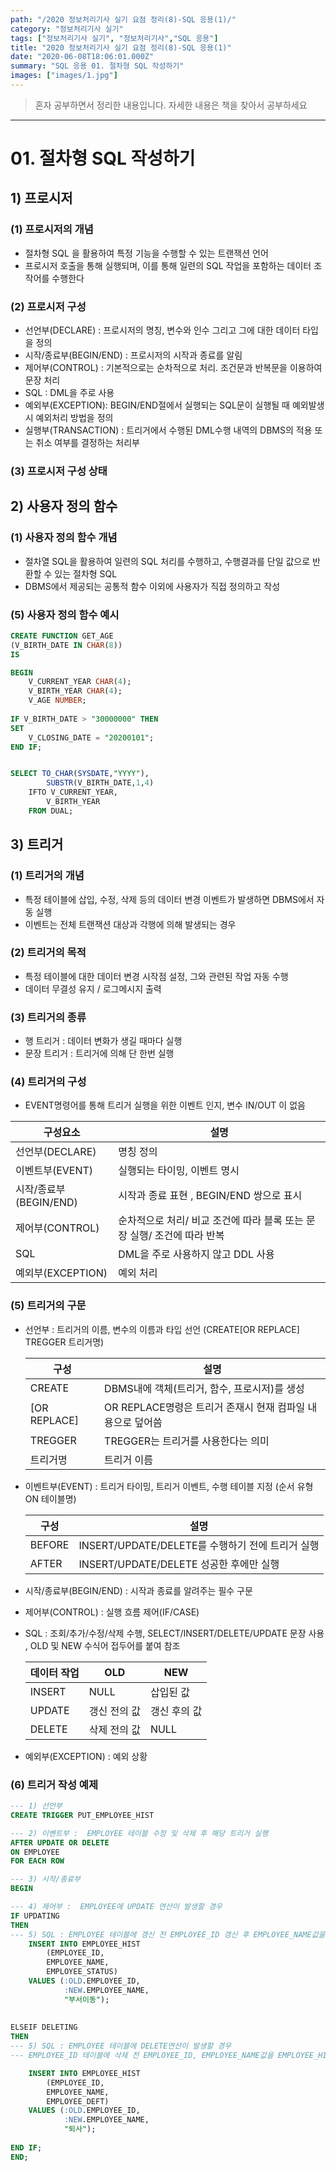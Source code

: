 ```yaml
---
path: "/2020 정보처리기사 실기 요점 정리(8)-SQL 응용(1)/"
category: "정보처리기사 실기"
tags: ["정보처리기사 실기", "정보처리기사","SQL 응용"]
title: "2020 정보처리기사 실기 요점 정리(8)-SQL 응용(1)"
date: "2020-06-08T18:06:01.000Z"
summary: "SQL 응용 01. 절차형 SQL 작성하기"
images: ["images/1.jpg"]
---
```


> 혼자 공부하면서 정리한 내용입니다. 자세한 내용은 책을 찾아서 공부하세요

---



# 01. 절차형 SQL 작성하기

## 1) 프로시저

### (1) 프로시저의 개념

* 절차형 SQL 을 활용하여 특정 기능을 수행할 수 있는 트랜잭션 언어
* 프로시저 호출을 통해 실행되며, 이를 통해 일련의 SQL 작업을 포함하는 데이터 조작어를 수행한다







### (2) 프로시저 구성

* 선언부(DECLARE) : 프로시저의 명칭, 변수와 인수 그리고 그에 대한 데이터 타입을 정의
* 시작/종료부(BEGIN/END) : 프로시저의 시작과 종료를 알림
* 제어부(CONTROL) : 기본적으로는 순차적으로 처리. 조건문과 반복문을 이용하여 문장 처리
* SQL : DML을 주로 사용
* 예외부(EXCEPTION): BEGIN/END절에서 실행되는 SQL문이 실행될 때 예외발생시 예외처리 방법을 정의
* 실행부(TRANSACTION) : 트리거에서 수행된 DML수행 내역의 DBMS의 적용 또는 취소 여부를 결정하는 처리부





### (3) 프로시저 구성 상태





## 2) 사용자 정의 함수

### (1) 사용자 정의 함수 개념

* 절차열 SQL을 활용하여 일련의 SQL 처리를 수행하고, 수행결과를 단일 값으로 반환할 수 있는 절차형 SQL
* DBMS에서 제공되는 공통적 함수 이외에 사용자가 직접 정의하고 작성





### (5) 사용자 정의 함수 예시

```sql
CREATE FUNCTION GET_AGE
(V_BIRTH_DATE IN CHAR(8))
IS

BEGIN
	V_CURRENT_YEAR CHAR(4);
	V_BIRTH_YEAR CHAR(4);
	V_AGE NUMBER;
	
IF V_BIRTH_DATE > "30000000" THEN
SET
	V_CLOSING_DATE = "20200101";
END IF;


SELECT TO_CHAR(SYSDATE,"YYYY"),
		SUBSTR(V_BIRTH_DATE,1,4)
	IFTO V_CURRENT_YEAR,
		V_BIRTH_YEAR
	FROM DUAL;
```





## 3) 트리거

### (1) 트리거의 개념

* 특정 테이블에 삽입, 수정, 삭제 등의 데이터 변경 이벤트가 발생하면 DBMS에서 자동 실행
* 이벤트는 전체 트랜잭션 대상과 각행에 의해 발생되는 경우 



### (2) 트리거의 목적

* 특정 테이블에 대한 데이터 변경 시작점 설정, 그와 관련된 작업 자동 수행
* 데이터 무결성 유지 / 로그메시지 출력



### (3) 트리거의 종류

* 행 트리거 : 데이터 변화가 생길 때마다 실행
* 문장 트리거 : 트리거에 의해 단 한번 실행

### (4) 트리거의 구성

* EVENT명령어를 통해 트리거 실행을 위한 이벤트 인지, 변수 IN/OUT 이 없음 

| 구성요소               | 설명                                                         |
| ---------------------- | ------------------------------------------------------------ |
| 선언부(DECLARE)        | 명칭 정의                                                    |
| 이벤트부(EVENT)        | 실행되는 타이밍, 이벤트 명시                                 |
| 시작/종료부(BEGIN/END) | 시작과 종료 표현 , BEGIN/END 쌍으로 표시                     |
| 제어부(CONTROL)        | 순차적으로 처리/ 비교 조건에 따라 블록 또는 문장 실행/ 조건에 따라 반복 |
| SQL                    | DML을 주로 사용하지 않고 DDL 사용                            |
| 예외부(EXCEPTION)      | 예외 처리                                                    |

### (5) 트리거의 구문

* 선언부 : 트리거의 이름, 변수의 이름과 타입 선언 (CREATE[OR REPLACE] TREGGER 트리거명)

  | 구성         | 설명                                                       |
  | ------------ | ---------------------------------------------------------- |
  | CREATE       | DBMS내에 객체(트리거, 함수, 프로시저)를 생성               |
  | [OR REPLACE] | OR REPLACE명령은 트리거 존재시 현재 컴파일 내용으로 덮어씀 |
  | TREGGER      | TREGGER는 트리거를 사용한다는 의미                         |
  | 트리거명     | 트리거 이름                                                |

* 이벤트부(EVENT) : 트리거 타이밍, 트리거 이벤트, 수행 테이블 지정 (순서 유형 ON 테이블명)

  | 구성   | 설명                                             |
  | ------ | ------------------------------------------------ |
  | BEFORE | INSERT/UPDATE/DELETE를 수행하기 전에 트리거 실행 |
  | AFTER  | INSERT/UPDATE/DELETE 성공한 후에만 실행          |

* 시작/종료부(BEGIN/END) : 시작과 종료를 알려주는 필수 구문

* 제어부(CONTROL) : 실행 흐름 제어(IF/CASE)

* SQL : 조회/추가/수정/삭제 수행, SELECT/INSERT/DELETE/UPDATE 문장 사용 , OLD 및 NEW 수식어 접두어를 붙여 참조

  | 데이터 작업 | OLD          | NEW          |
  | ----------- | ------------ | ------------ |
  | INSERT      | NULL         | 삽입된 값    |
  | UPDATE      | 갱신 전의 값 | 갱신 후의 값 |
  | DELETE      | 삭제 전의 값 | NULL         |

* 예외부(EXCEPTION) : 예외 상황



### (6) 트리거 작성 예제

```sql
--- 1) 선언부
CREATE TRIGGER PUT_EMPLOYEE_HIST

--- 2) 이벤트부 :  EMPLOYEE 테이블 수정 및 삭제 후 해당 트리거 실행
AFTER UPDATE OR DELETE
ON EMPLOYEE
FOR EACH ROW

--- 3) 시작/종료부
BEGIN

--- 4) 제어부 :  EMPLOYEE에 UPDATE 연산이 발생할 경우 
IF UPDATING
THEN
--- 5) SQL : EMPLOYEE 테이블에 갱신 전 EMPLOYEE_ID 갱신 후 EMPLOYEE_NAME값을 EMPLOYEE_HIST에 대입
    INSERT INTO EMPLOYEE_HIST
        (EMPLOYEE_ID,
        EMPLOYEE_NAME,
        EMPLOYEE_STATUS)
    VALUES (:OLD.EMPLOYEE_ID,
            :NEW.EMPLOYEE_NAME,
            "부서이동");
        
        
ELSEIF DELETING
THEN
--- 5) SQL : EMPLOYEE 테이블에 DELETE연산이 발생할 경우
--- EMPLOYEE_ID 테이블에 삭제 전 EMPLOYEE_ID, EMPLOYEE_NAME값을 EMPLOYEE_HIST에 삽입

    INSERT INTO EMPLOYEE_HIST
        (EMPLOYEE_ID,
        EMPLOYEE_NAME,
        EMPLOYEE_DEFT)
    VALUES (:OLD.EMPLOYEE_ID,
            :NEW.EMPLOYEE_NAME,
            "퇴사");
            
END IF;
END;
```

